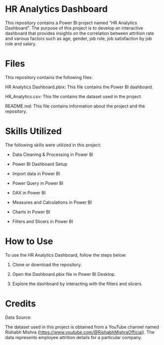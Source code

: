 # HR Analytics Dashboard

This repository contains a Power BI project named "HR Analytics Dashboard". The purpose of this project is to develop an interactive dashboard that provides insights on the correlation between attrition rate and various factors such as age, gender, job role, job satisfaction by job role and salary.

# Files

This repository contains the following files:

HR Analytics Dashboard.pbix: This file contains the Power BI dashboard.

HR_Analytics.csv: This file contains the dataset used in the project.

README.md: This file contains information about the project and the repository.

# Skills Utilized

The following skills were utilized in this project:

- Data Cleaning & Processing in Power BI

- Power BI Dashboard Setup

- Import data in Power BI

- Power Query in Power BI

- DAX in Power BI

- Measures and Calculations in Power BI

- Charts in Power BI

- Filters and Slicers in Power BI

# How to Use

To use the HR Analytics Dashboard, follow the steps below:

1) Clone or download the repository.

2) Open the Dashboard.pbix file in Power BI Desktop.

3) Explore the dashboard by interacting with the filters and slicers.

# Credits

Data Source:

The dataset used in this project is obtained from a YouTube channel named Rishabh Mishra (https://www.youtube.com/@RishabhMishraOfficial). The data represents employee attrition details for a particular company.

